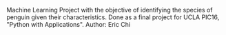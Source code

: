Machine Learning Project with the objective of identifying the species of penguin given their characteristics. Done as a final project for UCLA PIC16, "Python with Applications".
Author: Eric Chi
